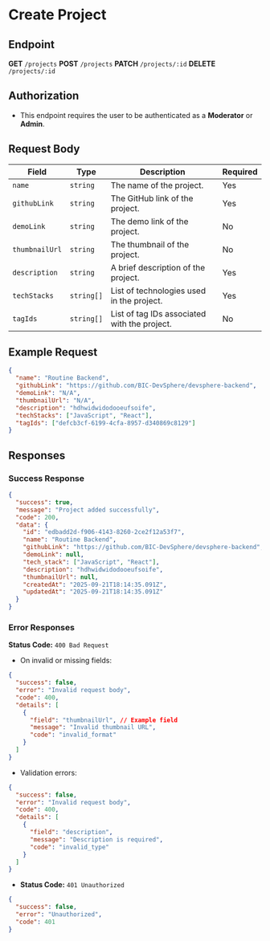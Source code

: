 # Create Project

## Endpoint

**GET** `/projects`
**POST** `/projects`
**PATCH** `/projects/:id`
**DELETE** `/projects/:id`

## Authorization

- This endpoint requires the user to be authenticated as a **Moderator** or **Admin**.

## Request Body

| Field          | Type       | Description                                  | Required |
| -------------- | ---------- | -------------------------------------------- | -------- |
| `name`         | `string`   | The name of the project.                     | Yes      |
| `githubLink`   | `string`   | The GitHub link of the project.              | Yes      |
| `demoLink`     | `string`   | The demo link of the project.                | No       |
| `thumbnailUrl` | `string`   | The thumbnail of the project.                | No       |
| `description`  | `string`   | A brief description of the project.          | Yes      |
| `techStacks`   | `string[]` | List of technologies used in the project.    | Yes      |
| `tagIds`       | `string[]` | List of tag IDs associated with the project. | No       |

## Example Request

```json
{
  "name": "Routine Backend",
  "githubLink": "https://github.com/BIC-DevSphere/devsphere-backend",
  "demoLink": "N/A",
  "thumbnailUrl": "N/A",
  "description": "hdhwidwidodooeufsoife",
  "techStacks": ["JavaScript", "React"],
  "tagIds": ["defcb3cf-6199-4cfa-8957-d340869c8129"]
}
```

## Responses

### Success Response

```json
{
  "success": true,
  "message": "Project added successfully",
  "code": 200,
  "data": {
    "id": "edbadd2d-f906-4143-8260-2ce2f12a53f7",
    "name": "Routine Backend",
    "githubLink": "https://github.com/BIC-DevSphere/devsphere-backend",
    "demoLink": null,
    "tech_stack": ["JavaScript", "React"],
    "description": "hdhwidwidodooeufsoife",
    "thumbnailUrl": null,
    "createdAt": "2025-09-21T18:14:35.091Z",
    "updatedAt": "2025-09-21T18:14:35.091Z"
  }
}
```

### Error Responses

**Status Code:** `400 Bad Request`

- On invalid or missing fields:

```json
{
  "success": false,
  "error": "Invalid request body",
  "code": 400,
  "details": [
    {
      "field": "thumbnailUrl", // Example field
      "message": "Invalid thumbnail URL",
      "code": "invalid_format"
    }
  ]
}
```

- Validation errors:

```json
{
  "success": false,
  "error": "Invalid request body",
  "code": 400,
  "details": [
    {
      "field": "description",
      "message": "Description is required",
      "code": "invalid_type"
    }
  ]
}
```

- **Status Code:** `401 Unauthorized`

```json
{
  "success": false,
  "error": "Unauthorized",
  "code": 401
}
```
